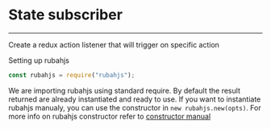 # State subscriber
---

Create a redux action listener that will trigger on specific action


Setting up rubahjs

```js
const rubahjs = require("rubahjs");
```

We are importing rubahjs using standard require. By default the result returned are already instantiated and
ready to use. If you want to instantiate rubahjs manualy, you can use the constructor in ```new rubahjs.new(opts)```.
For more info on rubahjs constructor refer to [constructor manual](doc/compiled/constructor.md)


